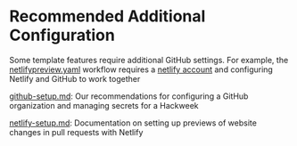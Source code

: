 # Recommended Additional Configuration

Some template features require additional GitHub settings. For example, the [netlifypreview.yaml](.github/workflows/netlifypreview.yaml) workflow requires a [netlify account](https://www.netlify.com) and configuring Netlify and GitHub to work together

[github-setup.md](./github-setup.md): Our recommendations for configuring a GitHub organization and managing secrets for a Hackweek

[netlify-setup.md](./github-setup.md): Documentation on setting up previews of website changes in pull requests with Netlify